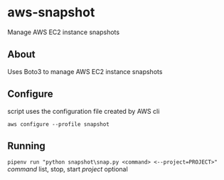# aws-snapshot
Manage AWS EC2 instance snapshots

## About
Uses Boto3 to manage AWS EC2 instance snapshots

## Configure
script uses the configuration file created by AWS cli

`aws configure --profile snapshot`

## Running

`pipenv run "python snapshot\snap.py <command> <--project=PROJECT>"`
*command* list, stop, start
*project* optional
